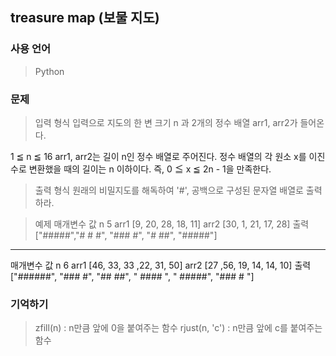 ## treasure map (보물 지도)

### 사용 언어
> Python

### 문제
>   입력 형식
입력으로 지도의 한 변 크기 n 과 2개의 정수 배열 arr1, arr2가 들어온다.

1 ≦ n ≦ 16
arr1, arr2는 길이 n인 정수 배열로 주어진다.
정수 배열의 각 원소 x를 이진수로 변환했을 때의 길이는 n 이하이다. 즉, 0 ≦ x ≦ 2n - 1을 만족한다.

>   출력 형식
원래의 비밀지도를 해독하여 '#', 공백으로 구성된 문자열 배열로 출력하라.

>   예제
매개변수	값
n	5
arr1	[9, 20, 28, 18, 11]
arr2	[30, 1, 21, 17, 28]
출력	["#####","# # #", "### #", "# ##", "#####"]
--- 
매개변수	값
n	6
arr1	[46, 33, 33 ,22, 31, 50]
arr2	[27 ,56, 19, 14, 14, 10]
출력	["######", "### #", "## ##", " #### ", " #####", "### # "]
### 기억하기
> zfill(n) : n만큼 앞에 0을 붙여주는 함수
> rjust(n, 'c') : n만큼 앞에 c를 붙여주는 함수